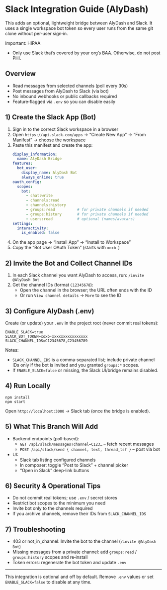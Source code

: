 # Slack Integration Guide (AlyDash)

This adds an optional, lightweight bridge between AlyDash and Slack. It uses a single workspace bot token so every user runs from the same git clone without per‑user sign‑in.

Important: HIPAA
- Only use Slack that’s covered by your org’s BAA. Otherwise, do not post PHI.

## Overview
- Read messages from selected channels (poll every 30s)
- Post messages from AlyDash to Slack (via bot)
- No inbound webhooks or public callbacks required
- Feature‑flagged via `.env` so you can disable easily

## 1) Create the Slack App (Bot)
1. Sign in to the correct Slack workspace in a browser
2. Open `https://api.slack.com/apps` → “Create New App” → “From Manifest” → choose the workspace
3. Paste this manifest and create the app:
   ```yaml
   display_information:
     name: AlyDash Bridge
   features:
     bot_user:
       display_name: AlyDash Bot
       always_online: true
   oauth_config:
     scopes:
       bot:
         - chat:write
         - channels:read
         - channels:history
         - groups:read          # for private channels if needed
         - groups:history       # for private channels if needed
         - users:read           # optional (names/avatars)
   settings:
     interactivity:
       is_enabled: false
   ```
4. On the app page → “Install App” → “Install to Workspace”
5. Copy the “Bot User OAuth Token” (starts with `xoxb-`)

## 2) Invite the Bot and Collect Channel IDs
1. In each Slack channel you want AlyDash to access, run: `/invite @AlyDash Bot`
2. Get the channel IDs (format `C12345678`):
   - Open the channel in the browser; the URL often ends with the ID
   - Or run `View channel details` → `More` to see the ID

## 3) Configure AlyDash (.env)
Create (or update) your `.env` in the project root (never commit real tokens):
```
ENABLE_SLACK=true
SLACK_BOT_TOKEN=xoxb-xxxxxxxxxxxxxxxx
SLACK_CHANNEL_IDS=C12345678,C23456789
```

Notes:
- `SLACK_CHANNEL_IDS` is a comma‑separated list; include private channel IDs only if the bot is invited and you granted `groups:*` scopes.
- If `ENABLE_SLACK=false` or missing, the Slack UI/bridge remains disabled.

## 4) Run Locally
```
npm install
npm start
```
Open `http://localhost:3000` → Slack tab (once the bridge is enabled).

## 5) What This Branch Will Add
- Backend endpoints (poll‑based):
  - `GET /api/slack/messages?channel=C123…` – fetch recent messages
  - `POST /api/slack/send { channel, text, thread_ts? }` – post via bot
- UI:
  - Slack tab listing configured channels
  - In composer: toggle “Post to Slack” + channel picker
  - “Open in Slack” deep‑link buttons

## 6) Security & Operational Tips
- Do not commit real tokens; use `.env` / secret stores
- Restrict bot scopes to the minimum you need
- Invite bot only to the channels required
- If you archive channels, remove their IDs from `SLACK_CHANNEL_IDS`

## 7) Troubleshooting
- 403 or not_in_channel: Invite the bot to the channel (`/invite @AlyDash Bot`)
- Missing messages from a private channel: add `groups:read` / `groups:history` scopes and re‑install
- Token errors: regenerate the bot token and update `.env`

---
This integration is optional and off by default. Remove `.env` values or set `ENABLE_SLACK=false` to disable at any time.


